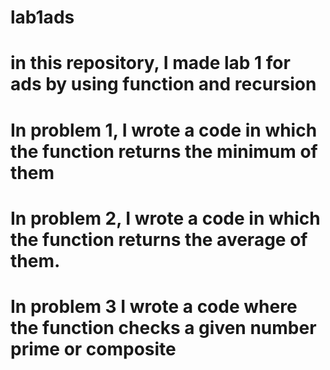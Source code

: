 # lab1ads
# in this repository, I made lab 1 for ads by using function and recursion
# In problem 1, I wrote a code in which the function returns the minimum of them
# In problem 2, I wrote a code in which the function returns the average of them.
# In problem 3 I wrote a code where the function checks a given number prime or composite
